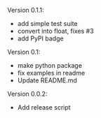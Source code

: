 Version 0.1.1:

- add simple test suite
- convert into float, fixes #3
- add PyPI badge

Version 0.1:

- make python package
- fix examples in readme
- Update README.md

Version 0.0.2:

- Add release script
